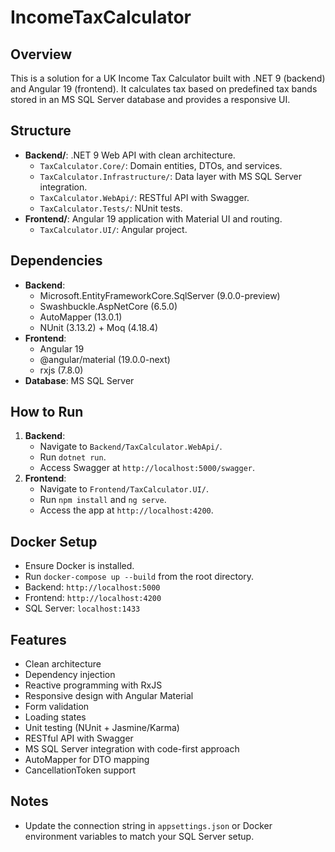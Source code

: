 # IncomeTaxCalculator

## Overview
This is a solution for a UK Income Tax Calculator built with .NET 9 (backend) and Angular 19 (frontend). It calculates tax based on predefined tax bands stored in an MS SQL Server database and provides a responsive UI.

## Structure
- **Backend/**: .NET 9 Web API with clean architecture.
  - `TaxCalculator.Core/`: Domain entities, DTOs, and services.
  - `TaxCalculator.Infrastructure/`: Data layer with MS SQL Server integration.
  - `TaxCalculator.WebApi/`: RESTful API with Swagger.
  - `TaxCalculator.Tests/`: NUnit tests.
- **Frontend/**: Angular 19 application with Material UI and routing.
  - `TaxCalculator.UI/`: Angular project.

## Dependencies
- **Backend**:
  - Microsoft.EntityFrameworkCore.SqlServer (9.0.0-preview)
  - Swashbuckle.AspNetCore (6.5.0)
  - AutoMapper (13.0.1)
  - NUnit (3.13.2) + Moq (4.18.4)
- **Frontend**:
  - Angular 19
  - @angular/material (19.0.0-next)
  - rxjs (7.8.0)
- **Database**: MS SQL Server

## How to Run
1. **Backend**:
   - Navigate to `Backend/TaxCalculator.WebApi/`.
   - Run `dotnet run`.
   - Access Swagger at `http://localhost:5000/swagger`.
2. **Frontend**:
   - Navigate to `Frontend/TaxCalculator.UI/`.
   - Run `npm install` and `ng serve`.
   - Access the app at `http://localhost:4200`.

## Docker Setup
- Ensure Docker is installed.
- Run `docker-compose up --build` from the root directory.
- Backend: `http://localhost:5000`
- Frontend: `http://localhost:4200`
- SQL Server: `localhost:1433`

## Features
- Clean architecture
- Dependency injection
- Reactive programming with RxJS
- Responsive design with Angular Material
- Form validation
- Loading states
- Unit testing (NUnit + Jasmine/Karma)
- RESTful API with Swagger
- MS SQL Server integration with code-first approach
- AutoMapper for DTO mapping
- CancellationToken support

## Notes
- Update the connection string in `appsettings.json` or Docker environment variables to match your SQL Server setup.